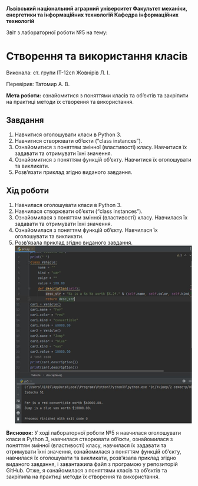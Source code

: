 ﻿**Львівський національний аграрний університет
Факультет механіки, енергетики та інформаційних технологій
Кафедра інформаційних технологій**

Звіт з лабораторної роботи №5
на тему: 

# Створення та використання класів

Виконала: ст. групи ІТ-12сп Жовнірів Л. І.

Перевірив: Татомир А. В.

**Мета роботи:** ознайомитися з поняттями класів та об’єктів та закріпити на практиці методи їх створення та використання.

## Завдання
1. Навчитися оголошувати класи в Python 3.
2. Навчитися створювати об’єкти (“class instances”).
3. Ознайомитися з поняттям змінної (властивості) класу. Навчитися їх
задавати та отримувати їхні значення.
4. Ознайомитися з поняттям функцій об’єкту. Навчитися їх оголошувати
та викликати.
5. Розв’язати приклад згідно виданого завдання.

## Хід роботи
1. Навчилася оголошувати класи в Python 3.
2. Навчилася створювати об’єкти (“class instances”).
3. Ознайомилася з поняттям змінної (властивості) класу. Навчилася їх задавати та отримувати їхні значення.
4. Ознайомилася з поняттям функцій об’єкту. Навчилася їх оголошувати та викликати.
5. Розв’язала приклад згідно виданого завдання.
![Скріншот з виконанням програми.](/51.jpg)

**Висновок:** У ході лабораторної роботи №5 я навчилася оголошувати класи в Python 3, навчилася створювати об’єкти, ознайомилася з поняттям змінної (властивості) класу, навчилася їх
задавати та отримувати їхні значення, ознайомилася з поняттям функцій об’єкту, навчилася їх оголошувати та викликати, розв’язала приклад згідно виданого завдання, і завантажила файл з програмою у репозиторій GitHub. Отже, я ознайомилася з поняттями класів та об’єктів та закріпила на практиці методи їх створення та використання.
